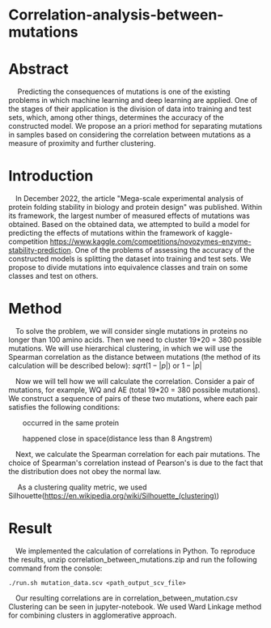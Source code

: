 # Correlation-analysis-between-mutations
# Abstract 
&emsp; Predicting the consequences of mutations is one of the existing problems in which machine learning and deep learning are applied. One of the stages of their application is the division of data into training and test sets, which, among other things, determines the accuracy of the constructed model. We propose an a priori method for separating mutations in samples based on considering the correlation between mutations as a measure of proximity and further clustering. 

# Introduction 

&emsp;In December 2022, the article "Mega-scale experimental analysis of protein folding stability in biology and protein design" was published. Within its framework, the largest number of measured effects of mutations was obtained. Based on the obtained data, we attempted to build a model for predicting the effects of mutations within the framework of kaggle-competition https://www.kaggle.com/competitions/novozymes-enzyme-stability-prediction. One of the problems of assessing the accuracy of the constructed models is splitting the dataset into training and test sets. We propose to divide mutations into equivalence classes and train on some classes and test on others. 
# Method 

&emsp;To solve the problem, we will consider single mutations in proteins no longer than 100 amino acids. Then we need to cluster 19*20 = 380 possible mutations. We will use hierarchical clustering, in which we will use the Spearman correlation as the distance between mutations (the method of its calculation will be described below): $sqrt(1-|p|)$ or $1 - |p|$ 

&emsp;Now we will tell how we will calculate the correlation. Consider a pair of mutations, for example, WQ and AE (total 19*20 = 380 possible mutations). We construct a sequence of pairs of these two mutations, where each pair satisfies the following conditions: 

&emsp;&emsp;occurred in the same protein 

&emsp;&emsp;happened close in space(distance less than 8 Angstrem) 


&emsp;Next, we calculate the Spearman correlation for each pair mutations. The choice of Spearman's correlation instead of Pearson's is due to the fact that the distribution does not obey the normal law.

&emsp; As a clustering quality metric, we used Silhouette(https://en.wikipedia.org/wiki/Silhouette_(clustering))
# Result

&emsp;We implemented the calculation of correlations in Python. To reproduce the results, unzip correlation_between_mutations.zip and run the following command from the console:

```console
./run.sh mutation_data.scv <path_output_scv_file> 
```
&emsp;Our resulting correlations are in correlation_between_mutation.csv
&emsp;Clustering can be seen in jupyter-notebook. We used Ward Linkage method for combining clusters in agglomerative approach. 


